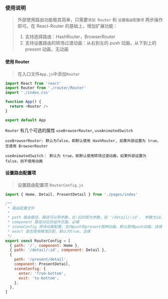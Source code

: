 ### 使用说明

> 外部使用路由功能极其简单，只需要`添加 Router` 和 `设置路由配置项` 两步操作即可。在 React-Router 的基础上，增加扩展功能：
>
> 1. 支持选择路由：HashRouter，BrowserRouter
> 2. 支持设置路由的转场过渡动画：从右到左的 push 动画，从下到上的 present 动画，无动画

#### 使用 Router

> 在入口文件`App.js`中添加`Router`

```javascript
import React from 'react'
import Router from './router/Router'
import './index.css'

function App() {
  return <Router />
}

export default App
```

`Router` 有几个可选的属性 `useBrowserRouter`, `useAnimatedSwitch`

```
useBrowserRouter: 默认为false，即默认使用 HashRouter, 如果外部设置为 true，怎使用 BrowserRouter

useAnimatedSwitch： 默认为 true，即默认使用转场过渡动画，如果外部设置为 false，则不使用动画
```

#### 设置路由配置项

> 设置路由配置项 `RouterConfig.js`

```javascript
import { Home, Detail, PresentDetail } from './pages/index'

/**
 * 路由配置文件
 *
 * path 路由路径，路径可以带参数，在:后的即为参数，如 '/detail/:id'， 参数为id。必填
 * component 路径对应的组件页面。必填
 * sceneConfig 转场动画配置，支持push和present两种动画，默认使用push动画。选填
 * exact 是否使用精准匹配，默认为true。选填
 */
export const RouterConfig = [
  { path: '/', component: Home },
  { path: '/detail/:id', component: Detail },
  {
    path: '/present/detail',
    component: PresentDetail,
    sceneConfig: {
      enter: 'from-bottom',
      exit: 'to-bottom',
    },
  },
]
```
